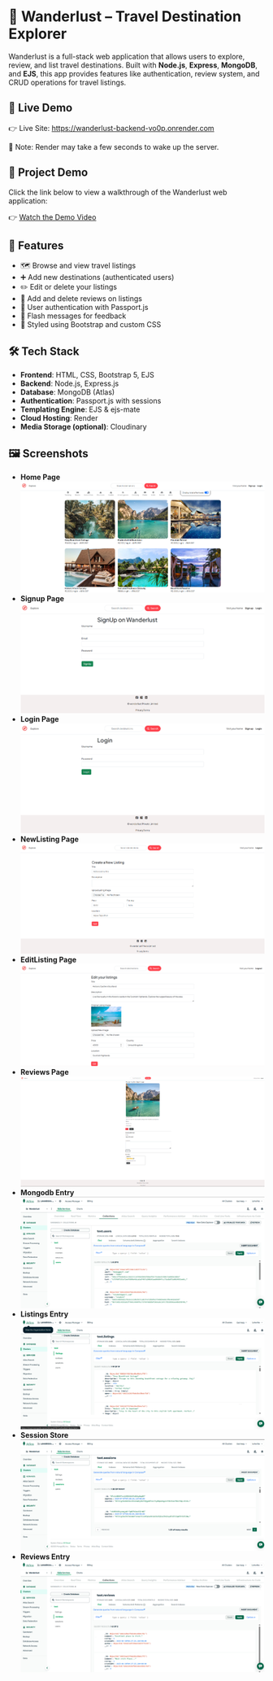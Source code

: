 # 🧭 Wanderlust – Travel Destination Explorer

Wanderlust is a full-stack web application that allows users to explore, review, and list travel destinations. Built with **Node.js**, **Express**, **MongoDB**, and **EJS**, this app provides features like authentication, review system, and CRUD operations for travel listings.

## 🔗 Live Demo

👉 Live Site: https://wanderlust-backend-vo0p.onrender.com

📌 Note: Render may take a few seconds to wake up the server.

## 🎥 **Project Demo**

Click the link below to view a walkthrough of the Wanderlust web application:

👉 [Watch the Demo Video](https://drive.google.com/file/d/1W928SgBOYQuVE3yJY52LGSldLLv5prKv/view?usp=sharing)

## 🚀 Features

- 🗺️ Browse and view travel listings
- ➕ Add new destinations (authenticated users)
- ✏️ Edit or delete your listings
- 🌟 Add and delete reviews on listings
- 🔐 User authentication with Passport.js
- 💬 Flash messages for feedback
- 🎨 Styled using Bootstrap and custom CSS



## 🛠 Tech Stack

- **Frontend**: HTML, CSS, Bootstrap 5, EJS
- **Backend**: Node.js, Express.js
- **Database**: MongoDB (Atlas)
- **Authentication**: Passport.js with sessions
- **Templating Engine**: EJS & ejs-mate
- **Cloud Hosting**: Render
- **Media Storage (optional)**: Cloudinary


    
## 🖼️ **Screenshots**

- **Home Page** 
![Home Page](assets/screenshots/Homepage.png)
- **Signup Page** 
![signup Page](assets/screenshots/Signuppage.png)
- **Login Page** 
![login Page](assets/screenshots/Loginpage.png)
- **NewListing Page** 
![newlisting Page](assets/screenshots/NewListingpage.png)
- **EditListing Page** 
![editlisting Page](assets/screenshots/EditListingpage.png)
- **Reviews Page** 
![reviews Page](assets/screenshots/Reviewspage.png)
- **Mongodb Entry** 
![mongodb entry](assets/screenshots/Mongodbentry.png)
- **Listings Entry** 
![listings entry](assets/screenshots/Listingsentry.png)
- **Session Store** 
![session store](assets/screenshots/Sessionstore.png)
- **Reviews Entry** 
![reviews entry](assets/screenshots/Reviewsentry.png)






